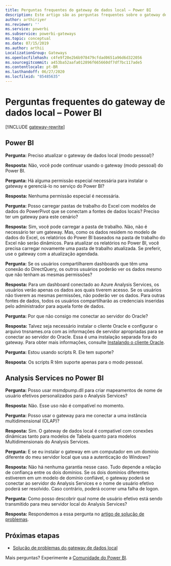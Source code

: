 ```yaml
---
title: Perguntas frequentes do gateway de dados local – Power BI
description: Este artigo são as perguntas frequentes sobre o gateway de dados local do Power BI. Esse artigo reúne as perguntas frequentes sobre o gateway usado no Power BI.
author: arthiriyer
ms.reviewer: ''
ms.service: powerbi
ms.subservice: powerbi-gateways
ms.topic: conceptual
ms.date: 07/15/2019
ms.author: arthii
LocalizationGroup: Gateways
ms.openlocfilehash: c4fe9f20e2b6b978479cfdad0651a96d6d322056
ms.sourcegitcommit: a453ba52aafa012896f665660df7df7bc117ade5
ms.contentlocale: pt-BR
ms.lasthandoff: 06/27/2020
ms.locfileid: "85485635"
---
```

# <a name="on-premises-data-gateway-faq---power-bi"></a>Perguntas frequentes do gateway de dados local – Power BI

[!INCLUDE [gateway-rewrite](../includes/gateway-rewrite.md)]

## <a name="power-bi"></a>Power BI

**Pergunta:** Preciso atualizar o gateway de dados local (modo pessoal)?

**Resposta:** Não, você pode continuar usando o gateway (modo pessoal) do Power BI.

**Pergunta:** Há alguma permissão especial necessária para instalar o gateway e gerenciá-lo no serviço do Power BI?

**Resposta:** Nenhuma permissão especial é necessária.

**Pergunta:** Posso carregar pastas de trabalho do Excel com modelos de dados do PowerPivot que se conectam a fontes de dados locais? Preciso ter um gateway para este cenário? 

**Resposta:** Sim, você pode carregar a pasta de trabalho. Não, não é necessário ter um gateway. Mas, como os dados residem no modelo de dados do Excel, os relatórios do Power BI baseados na pasta de trabalho do Excel não serão dinâmicos. Para atualizar os relatórios no Power BI, você precisa carregar novamente uma pasta de trabalho atualizada. Se preferir, use o gateway com a atualização agendada.

**Pergunta:** Se os usuários compartilharem dashboards que têm uma conexão do DirectQuery, os outros usuários poderão ver os dados mesmo que não tenham as mesmas permissões? 

**Resposta:** Para um dashboard conectado ao Azure Analysis Services, os usuários verão apenas os dados aos quais tiverem acesso. Se os usuários não tiverem as mesmas permissões, não poderão ver os dados. Para outras fontes de dados, todos os usuários compartilharão as credenciais inseridas pelo administrador para aquela fonte de dados.

**Pergunta:** Por que não consigo me conectar ao servidor do Oracle? 

**Resposta:** Talvez seja necessário instalar o cliente Oracle e configurar o arquivo tnsnames.ora com as informações de servidor apropriadas para se conectar ao servidor do Oracle. Essa é uma instalação separada fora do gateway. Para obter mais informações, consulte [Instalando o cliente Oracle](service-gateway-onprem-manage-oracle.md#install-the-oracle-client).

**Pergunta:** Estou usando scripts R. Ele tem suporte?

**Resposta**: Os scripts R têm suporte apenas para o modo pessoal.

## <a name="analysis-services-in-power-bi"></a>Analysis Services no Power BI

**Pergunta:** Posso usar msmdpump.dll para criar mapeamentos de nome de usuário efetivos personalizados para o Analysis Services? 

**Resposta:** Não. Esse uso não é compatível no momento.

**Pergunta:** Posso usar o gateway para me conectar a uma instância multidimensional (OLAP)? 

**Resposta:** Sim. O gateway de dados local é compatível com conexões dinâmicas tanto para modelos de Tabela quanto para modelos Multidimensionais do Analysis Services.

**Pergunta:** E se eu instalar o gateway em um computador em um domínio diferente do meu servidor local que usa a autenticação do Windows? 

**Resposta:** Não há nenhuma garantia nesse caso. Tudo depende a relação de confiança entre os dois domínios. Se os dois domínios diferentes estiverem em um modelo de domínio confiável, o gateway poderá se conectar ao servidor do Analysis Services e o nome de usuário efetivo poderá ser resolvido. Caso contrário, poderá ocorrer uma falha de logon.

**Pergunta:** Como posso descobrir qual nome de usuário efetivo está sendo transmitido para meu servidor local do Analysis Services? 

**Resposta:** Respondemos a essa pergunta no [artigo de solução de problemas](service-gateway-onprem-tshoot.md).

## <a name="next-steps"></a>Próximas etapas

* [Solução de problemas do gateway de dados local](/data-integration/gateway/service-gateway-tshoot)

Mais perguntas? Experimente a [Comunidade do Power BI](https://community.powerbi.com/).
